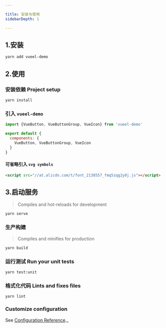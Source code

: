 ```yaml
---

title: 安装与使用
sidebarDepth: 1

---
```


## 1.安装

```sh
yarn add vueel-demo
```

## 2.使用

### 安装依赖 Project setup

```
yarn install
```

### 引入 `vueel-demo`

```js
import {VueButton, VueButtonGroup, VueIcon} from 'vueel-demo'

export default {
  components: {
    VueButton, VueButtonGroup, VueIcon
  }
}
```

#### 可省略引入 `svg symbols`

```html
<script src="//at.alicdn.com/t/font_2138557_fmq5zqg2y0j.js"></script>
```

## 3.启动服务

> Compiles and hot-reloads for development

```
yarn serve
```

### 生产构建

> Compiles and minifies for production

```
yarn build
```

### 运行测试 Run your unit tests

```
yarn test:unit
```

### 格式化代码 Lints and fixes files

```
yarn lint
```

### Customize configuration

See [Configuration Reference](https://cli.vuejs.org/config/)._
